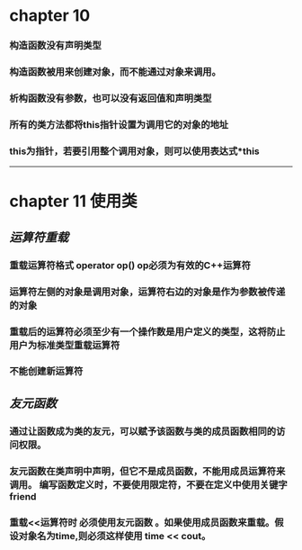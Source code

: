 # chapter 10
### 构造函数没有声明类型
### 构造函数被用来创建对象，而不能通过对象来调用。
###  析构函数没有参数，也可以没有返回值和声明类型

### 所有的类方法都将this指针设置为调用它的对象的地址
### this为指针，若要引用整个调用对象，则可以使用表达式*this

---

# chapter 11 使用类

## *运算符重载*
### 重载运算符格式 operator op()  op必须为有效的C++运算符

### 运算符左侧的对象是调用对象，运算符右边的对象是作为参数被传递的对象
### 重载后的运算符必须至少有一个操作数是用户定义的类型，这将防止用户为标准类型重载运算符
### 不能创建新运算符

## *友元函数*

### 通过让函数成为类的友元，可以赋予该函数与类的成员函数相同的访问权限。

### 友元函数在类声明中声明，但它不是成员函数，不能用成员运算符来调用。 编写函数定义时，不要使用限定符，不要在定义中使用关键字friend

### 重载<<运算符时  必须使用友元函数 。如果使用成员函数来重载。假设对象名为time,则必须这样使用 time << cout。

